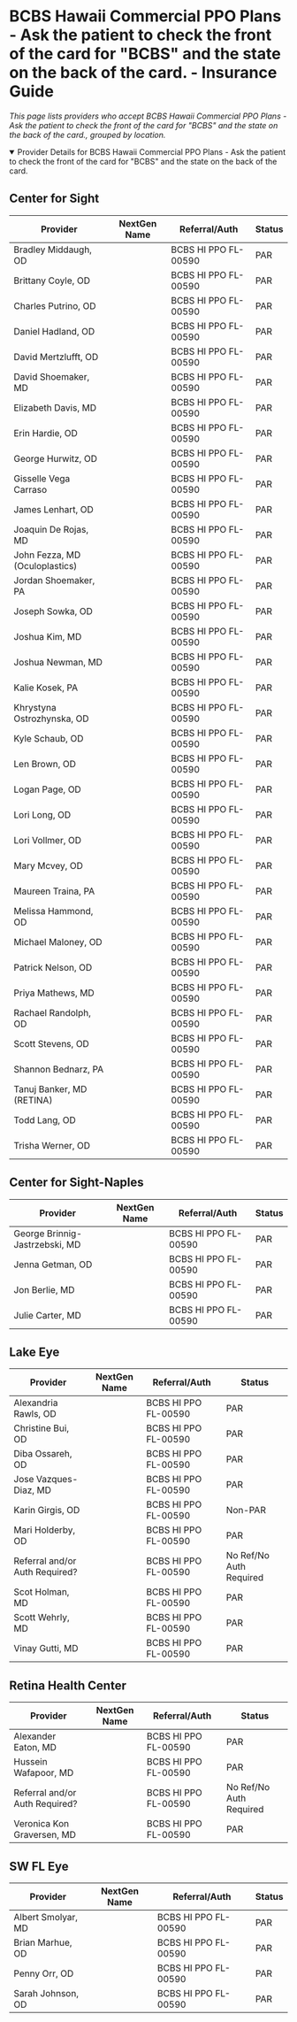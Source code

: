 # BCBS Hawaii Commercial PPO Plans - Ask the patient to check the front of the card for "BCBS" and the state on the back of the card. - Insurance Guide

*This page lists providers who accept BCBS Hawaii Commercial PPO Plans - Ask the patient to check the front of the card for "BCBS" and the state on the back of the card., grouped by location.*

<details open><summary>Provider Details for BCBS Hawaii Commercial PPO Plans - Ask the patient to check the front of the card for "BCBS" and the state on the back of the card.</summary>

## Center for Sight

| Provider | NextGen Name | Referral/Auth | Status |
|----------|-------------|--------------|--------|
| Bradley Middaugh, OD |  | BCBS HI PPO FL-00590 | PAR |
| Brittany Coyle, OD |  | BCBS HI PPO FL-00590 | PAR |
| Charles Putrino, OD |  | BCBS HI PPO FL-00590 | PAR |
| Daniel Hadland, OD |  | BCBS HI PPO FL-00590 | PAR |
| David Mertzlufft, OD |  | BCBS HI PPO FL-00590 | PAR |
| David Shoemaker, MD |  | BCBS HI PPO FL-00590 | PAR |
| Elizabeth Davis, MD |  | BCBS HI PPO FL-00590 | PAR |
| Erin Hardie, OD |  | BCBS HI PPO FL-00590 | PAR |
| George Hurwitz, OD |  | BCBS HI PPO FL-00590 | PAR |
| Gisselle Vega Carraso |  | BCBS HI PPO FL-00590 | PAR |
| James Lenhart, OD |  | BCBS HI PPO FL-00590 | PAR |
| Joaquin De Rojas, MD |  | BCBS HI PPO FL-00590 | PAR |
| John Fezza, MD (Oculoplastics) |  | BCBS HI PPO FL-00590 | PAR |
| Jordan Shoemaker, PA |  | BCBS HI PPO FL-00590 | PAR |
| Joseph Sowka, OD |  | BCBS HI PPO FL-00590 | PAR |
| Joshua Kim, MD |  | BCBS HI PPO FL-00590 | PAR |
| Joshua Newman, MD |  | BCBS HI PPO FL-00590 | PAR |
| Kalie Kosek, PA |  | BCBS HI PPO FL-00590 | PAR |
| Khrystyna Ostrozhynska, OD |  | BCBS HI PPO FL-00590 | PAR |
| Kyle Schaub, OD |  | BCBS HI PPO FL-00590 | PAR |
| Len Brown, OD |  | BCBS HI PPO FL-00590 | PAR |
| Logan Page, OD |  | BCBS HI PPO FL-00590 | PAR |
| Lori Long, OD |  | BCBS HI PPO FL-00590 | PAR |
| Lori Vollmer, OD |  | BCBS HI PPO FL-00590 | PAR |
| Mary Mcvey, OD |  | BCBS HI PPO FL-00590 | PAR |
| Maureen Traina, PA |  | BCBS HI PPO FL-00590 | PAR |
| Melissa Hammond, OD |  | BCBS HI PPO FL-00590 | PAR |
| Michael Maloney, OD |  | BCBS HI PPO FL-00590 | PAR |
| Patrick Nelson, OD |  | BCBS HI PPO FL-00590 | PAR |
| Priya Mathews, MD |  | BCBS HI PPO FL-00590 | PAR |
| Rachael Randolph, OD |  | BCBS HI PPO FL-00590 | PAR |
| Scott Stevens, OD |  | BCBS HI PPO FL-00590 | PAR |
| Shannon Bednarz, PA |  | BCBS HI PPO FL-00590 | PAR |
| Tanuj Banker, MD (RETINA) |  | BCBS HI PPO FL-00590 | PAR |
| Todd Lang, OD |  | BCBS HI PPO FL-00590 | PAR |
| Trisha Werner, OD |  | BCBS HI PPO FL-00590 | PAR |

## Center for Sight-Naples

| Provider | NextGen Name | Referral/Auth | Status |
|----------|-------------|--------------|--------|
| George Brinnig-Jastrzebski, MD |  | BCBS HI PPO FL-00590 | PAR |
| Jenna Getman, OD |  | BCBS HI PPO FL-00590 | PAR |
| Jon Berlie, MD |  | BCBS HI PPO FL-00590 | PAR |
| Julie Carter, MD |  | BCBS HI PPO FL-00590 | PAR |

## Lake Eye 

| Provider | NextGen Name | Referral/Auth | Status |
|----------|-------------|--------------|--------|
| Alexandria Rawls, OD |  | BCBS HI PPO FL-00590 | PAR |
| Christine Bui, OD |  | BCBS HI PPO FL-00590 | PAR |
| Diba Ossareh, OD |  | BCBS HI PPO FL-00590 | PAR |
| Jose Vazques-Diaz, MD |  | BCBS HI PPO FL-00590 | PAR |
| Karin Girgis, OD |  | BCBS HI PPO FL-00590 | Non-PAR |
| Mari Holderby, OD |  | BCBS HI PPO FL-00590 | PAR |
| Referral and/or Auth Required? |  | BCBS HI PPO FL-00590 | No Ref/No Auth Required |
| Scot Holman, MD |  | BCBS HI PPO FL-00590 | PAR |
| Scott Wehrly, MD |  | BCBS HI PPO FL-00590 | PAR |
| Vinay Gutti, MD |  | BCBS HI PPO FL-00590 | PAR |

## Retina Health Center

| Provider | NextGen Name | Referral/Auth | Status |
|----------|-------------|--------------|--------|
| Alexander Eaton, MD |  | BCBS HI PPO FL-00590 | PAR |
| Hussein Wafapoor, MD |  | BCBS HI PPO FL-00590 | PAR |
| Referral and/or Auth Required? |  | BCBS HI PPO FL-00590 | No Ref/No Auth Required |
| Veronica Kon Graversen, MD |  | BCBS HI PPO FL-00590 | PAR |

## SW FL Eye

| Provider | NextGen Name | Referral/Auth | Status |
|----------|-------------|--------------|--------|
| Albert Smolyar, MD |  | BCBS HI PPO FL-00590 | PAR |
| Brian Marhue, OD |  | BCBS HI PPO FL-00590 | PAR |
| Penny Orr, OD |  | BCBS HI PPO FL-00590 | PAR |
| Sarah Johnson, OD |  | BCBS HI PPO FL-00590 | PAR |

</details>

